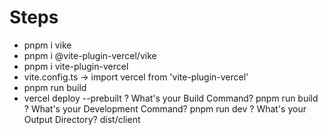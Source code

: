 # Steps
* pnpm i vike
* pnpm i @vite-plugin-vercel/vike
* pnpm i vite-plugin-vercel
* vite.config.ts -> import vercel from 'vite-plugin-vercel'
* pnpm run build
* vercel deploy --prebuilt
? What's your Build Command? pnpm run build
? What's your Development Command? pnpm run dev
? What's your Output Directory? dist/client
